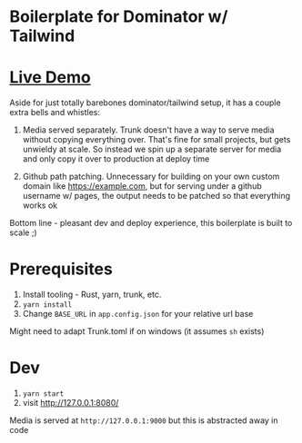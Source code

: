 # Boilerplate for Dominator w/ Tailwind

# [Live Demo](https://dakom.github.io/dominator-tailwind-boilerplate/)

Aside for just totally barebones dominator/tailwind setup, it has a couple extra bells and whistles:

1. Media served separately. Trunk doesn't have a way to serve media without copying everything over. That's fine for small projects, but gets unwieldy at scale. So instead we spin up a separate server for media and only copy it over to production at deploy time

2. Github path patching. Unnecessary for building on your own custom domain like https://example.com, but for serving under a github username w/ pages, the output needs to be patched so that everything works ok

Bottom line - pleasant dev and deploy experience, this boilerplate is built to scale ;)

# Prerequisites

1. Install tooling - Rust, yarn, trunk, etc.
2. `yarn install`
3. Change `BASE_URL` in `app.config.json` for your relative url base

Might need to adapt Trunk.toml if on windows (it assumes `sh` exists)

# Dev

1. `yarn start`
2. visit http://127.0.0.1:8080/

Media is served at `http://127.0.0.1:9000` but this is abstracted away in code